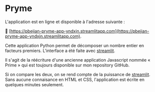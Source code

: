 # Pryme

L'application est en ligne et disponible à l'adresse suivante :

🚀 [https://pbejian-pryme-app-yndxjn.streamlitapp.com](https://pbejian-pryme-app-yndxjn.streamlitapp.com).


Cette application Python permet de décomposer un nombre entier en facteurs premiers. L'interface a été faite avec [streamlit](https://streamlit.io).

Il s'agit de la réécriture d'une ancienne application Javascript nommée « Prime » qui est toujours disponible sur mon repository GitHub.

Si on compare les deux, on se rend compte de la puissance de [streamlit](https://streamlit.io). Sans aucune connaisance en HTML et CSS, l'application est écrite en quelques minutes seulement. 